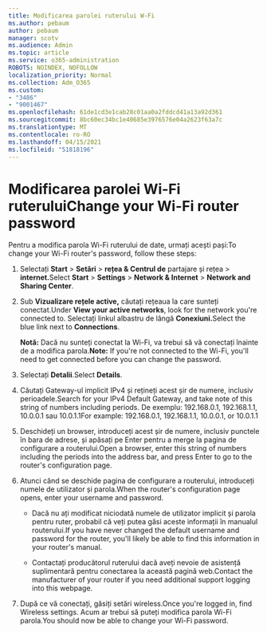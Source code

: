 ```yaml
---
title: Modificarea parolei ruterului W-Fi
ms.author: pebaum
author: pebaum
manager: scotv
ms.audience: Admin
ms.topic: article
ms.service: o365-administration
ROBOTS: NOINDEX, NOFOLLOW
localization_priority: Normal
ms.collection: Adm_O365
ms.custom:
- "3486"
- "9001467"
ms.openlocfilehash: 61de1cd3e1cab28c01aa0a2fddcd41a13a92d361
ms.sourcegitcommit: 8bc60ec34bc1e40685e3976576e04a2623f63a7c
ms.translationtype: MT
ms.contentlocale: ro-RO
ms.lasthandoff: 04/15/2021
ms.locfileid: "51818196"
---
```

# <a name="change-your-wi-fi-router-password"></a><span data-ttu-id="b7012-102">Modificarea parolei Wi-Fi ruterului</span><span class="sxs-lookup"><span data-stu-id="b7012-102">Change your Wi-Fi router password</span></span>

<span data-ttu-id="b7012-103">Pentru a modifica parola Wi-Fi ruterului de date, urmați acești pași:</span><span class="sxs-lookup"><span data-stu-id="b7012-103">To change your Wi-Fi router's password, follow these steps:</span></span>

1. <span data-ttu-id="b7012-104">Selectați **Start**  >  **Setări**  >  **rețea & Centrul de** partajare și rețea  >  **internet.**</span><span class="sxs-lookup"><span data-stu-id="b7012-104">Select **Start** > **Settings** > **Network & Internet** > **Network and Sharing Center**.</span></span>

2. <span data-ttu-id="b7012-105">Sub **Vizualizare rețele active,** căutați rețeaua la care sunteți conectat.</span><span class="sxs-lookup"><span data-stu-id="b7012-105">Under **View your active networks**, look for the network you're connected to.</span></span> <span data-ttu-id="b7012-106">Selectați linkul albastru de lângă **Conexiuni.**</span><span class="sxs-lookup"><span data-stu-id="b7012-106">Select the blue link next to **Connections**.</span></span><br>

   <span data-ttu-id="b7012-107">**Notă:** Dacă nu sunteți conectat la Wi-Fi, va trebui să vă conectați înainte de a modifica parola.</span><span class="sxs-lookup"><span data-stu-id="b7012-107">**Note:** If you're not connected to the Wi-Fi, you'll need to get connected before you can change the password.</span></span>

3. <span data-ttu-id="b7012-108">Selectați **Detalii**.</span><span class="sxs-lookup"><span data-stu-id="b7012-108">Select **Details**.</span></span>

4. <span data-ttu-id="b7012-109">Căutați Gateway-ul implicit IPv4 și rețineți acest șir de numere, inclusiv perioadele.</span><span class="sxs-lookup"><span data-stu-id="b7012-109">Search for your IPv4 Default Gateway, and take note of this string of numbers including periods.</span></span> <span data-ttu-id="b7012-110">De exemplu: 192.168.0.1, 192.168.1.1, 10.0.0.1 sau 10.0.1.1</span><span class="sxs-lookup"><span data-stu-id="b7012-110">For example: 192.168.0.1, 192.168.1.1, 10.0.0.1, or 10.0.1.1</span></span>

5. <span data-ttu-id="b7012-111">Deschideți un browser, introduceți acest șir de numere, inclusiv punctele în bara de adrese, și apăsați pe Enter pentru a merge la pagina de configurare a routerului.</span><span class="sxs-lookup"><span data-stu-id="b7012-111">Open a browser, enter this string of numbers including the periods into the address bar, and press Enter to go to the router's configuration page.</span></span>

6. <span data-ttu-id="b7012-112">Atunci când se deschide pagina de configurare a routerului, introduceți numele de utilizator și parola.</span><span class="sxs-lookup"><span data-stu-id="b7012-112">When the router's configuration page opens, enter your username and password.</span></span><br>
   - <span data-ttu-id="b7012-113">Dacă nu ați modificat niciodată numele de utilizator implicit și parola pentru ruter, probabil că veți putea găsi aceste informații în manualul routerului.</span><span class="sxs-lookup"><span data-stu-id="b7012-113">If you have never changed the default username and password for the router, you'll likely be able to find this information in your router's manual.</span></span>

   - <span data-ttu-id="b7012-114">Contactați producătorul ruterului dacă aveți nevoie de asistență suplimentară pentru conectarea la această pagină web.</span><span class="sxs-lookup"><span data-stu-id="b7012-114">Contact the manufacturer of your router if you need additional support logging into this webpage.</span></span>

7. <span data-ttu-id="b7012-115">După ce vă conectați, găsiți setări wireless.</span><span class="sxs-lookup"><span data-stu-id="b7012-115">Once you're logged in, find Wireless settings.</span></span> <span data-ttu-id="b7012-116">Acum ar trebui să puteți modifica parola Wi-Fi parola.</span><span class="sxs-lookup"><span data-stu-id="b7012-116">You should now be able to change your Wi-Fi password.</span></span>
